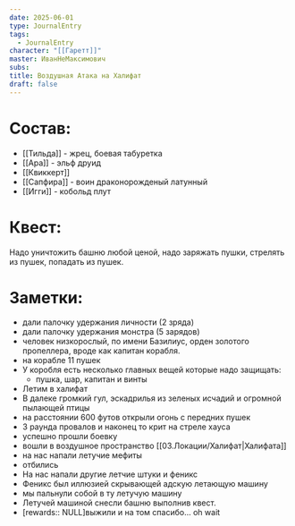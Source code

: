 ```yaml
---
date: 2025-06-01
type: JournalEntry
tags:
  - JournalEntry
character: "[[Гаретт]]"
master: ИванНеМаксимович
subs: 
title: Воздушная Атака на Халифат
draft: false
---
```

# Состав:
- [[Тильда]] - жрец, боевая табуретка
- [[Ара]] - эльф друид
- [[Квиккерт]]
- [[Сапфира]] - воин драконорожденый латунный
- [[Игги]] - кобольд плут
# Квест:
Надо уничтожить башню любой ценой, надо заряжать пушки, стрелять из пушек, попадать из пушек.
# Заметки:
- дали палочку удержания личности (2 зряда)
- дали палочку удержания монстра (5 зарядов)
- человек низкорослый, по имени Базилиус, орден золотого пропеллера, вроде как капитан корабля.
- на корабле 11 пушек
- У коробля есть несколько главных вещей которые надо защищать:
	- пушка, шар, капитан и винты
- Летим в халифат
- В далеке громкий гул, эскадрилья из зеленых исчадий и огромной пылающей птицы
-  на расстоянии 600 футов открыли огонь с передних пушек
- 3 раунда провалов и наконец то крит на стреле хауса
- успешно прошли боевку
- вошли в воздушное пространство [[03.Локации/Халифат|Халифата]]
- на нас напали летучие мефиты
- отбились
- На нас напали другие летчие штуки и феникс
- Феникс был иллюзией скрывающей адскую летающую машину
- мы пальнули собой в ту летучую машину
- Летучей машиной снесли башню выполнив квест.
- [rewards:: NULL]выжили и на том спасибо... oh wait

<script src="https://vk.com/js/api/openapi.js?169" type="text/javascript"></script>
<script type="text/javascript">
      VK.init({
        apiId: DUMMY_API_ID,
        onlyWidgets: true
      });
</script>
<div id="vk_comments"></div>

<script type="text/javascript">
  VK.Widgets.Comments('vk_comments');
</script>
